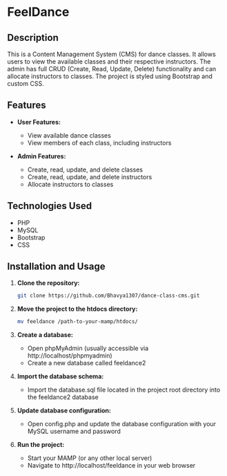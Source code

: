 # FeelDance

## Description

This is a Content Management System (CMS) for dance classes. It allows users to view the available classes and their respective instructors. The admin has full CRUD (Create, Read, Update, Delete) functionality and can allocate instructors to classes. The project is styled using Bootstrap and custom CSS.

## Features

- **User Features:**
  - View available dance classes
  - View members of each class, including instructors

- **Admin Features:**
  - Create, read, update, and delete classes
  - Create, read, update, and delete instructors
  - Allocate instructors to classes

## Technologies Used

- PHP
- MySQL
- Bootstrap
- CSS

## Installation and Usage

1. **Clone the repository:**
   ```bash
   git clone https://github.com/Bhavya1307/dance-class-cms.git
   ```

2. **Move the project to the htdocs directory:**
   ```bash
   mv feeldance /path-to-your-mamp/htdocs/
   ```

3. **Create a database:**
   - Open phpMyAdmin (usually accessible via http://localhost/phpmyadmin)
   - Create a new database called feeldance2

4. **Import the database schema:**
   - Import the database.sql file located in the project root directory into the feeldance2 database

5. **Update database configuration:**
   - Open config.php and update the database configuration with your MySQL username and password

6. **Run the project:**
   - Start your MAMP (or any other local server)
   - Navigate to http://localhost/feeldance in your web browser
  
   
